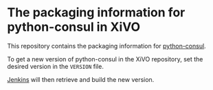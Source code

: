  # The packaging information for python-consul in XiVO

This repository contains the packaging information for
[python-consul](http://python-consul.readthedocs.org).

To get a new version of python-consul in the XiVO repository, set the desired
version in the `VERSION` file.

[Jenkins](jenkins.xivo.io) will then retrieve and build the new version.
